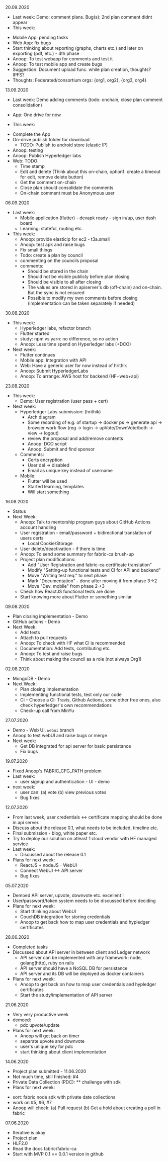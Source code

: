 20.09.2020
 * Last week: Demo: comment plans. Bug(s): 2nd plan comment didnt appear
 * This week:
  - Mobile App: pending tasks
  - Web App: fix bugs
  - Start thinking about reporting (graphs, charts etc.) and later on exporting (pdf, etc.) - 4th phase
  - Anoop: To test webapp for comments and test it
  - Anoop: To test mobile app and create bugs
  - Suggestion: Document upload func. while plan creation, thoughts? IPFS?
  - Thoughts: Federated/consortium orgs: {org1, org2}, {org3, org4}

13.09.2020
  * Last week: Demo adding comments (todo: onchain, close plan comment consolidation)
   - App: One drive for now
  * This week:
   - Complete the App
   - On-drive publish folder for download
      - TODO: Publish to android store (elastic IP)
   - Anoop: testing
   - Anoop: Publish Hyperledger labs
   - Web: TODO:
      - Time stamp
      - Edit and delete (Think about this on-chain, option1: create a timeout for edit, remove delete button)
      - Get the comment on-chain
      - Close plan should consolidate the comments
      - On-chain comment must be Anonymous user

06.09.2020
 * Last week:
   - Mobile application (flutter) - devapk ready - sign in/up, user dash board
   - Learning: stateful, routing etc.
 * This week:
   - Anoop: provide elasticip for ec2 - t3a.small
   - Anoop: test apk and raise bugs
   - Fix small things
   - Todo: create a plan by council
   - commenting on the councils proposal
   - comments:
      - Should be stored in the chain
      - Should not be visible publicly before plan closing
      - Should be visible to all after closing
      - The values are stored in apiserver's db (off-chain) and on-chain. But the sync is not ensured
      - Possible to modify my own comments before closing (implementation can be taken separately if needed)

30.08.2020
 * This week:
   - Hyperledger labs, refactor branch
   - Flutter started
   - study: npm vs yarn: no difference, so no action
   - Anoop: Less time spend on Hyperledger labs (+DCO)
 * Next week:
   - Flutter continues
   - Mobile app: Integration with API
   - Web: Have a generic user for now instead of hrithik
   - Anoop: Submit HyperledgerLabs
   - Anoop: To arrange: AWS host for backend (HF+web+api)
   
23.08.2020
 * This week:
   - Demo: User registration (user pass + cert)
 * Next week:
   - Hyperledger Labs submission: (hrithik)
      - Arch diagram
      - Some recording of e.g. of startup -> docker ps -> generate api -> browser work flow (reg -> login -> upVote/DownVote/both -> view -> logout)
      - review the proposal and add/remove contents
      - Anoop: DCO script
      - Anoop: Submit and find sponsor
   - Comments:
      - Certs encryption
      - User del -> disabled
      - Email as unique key instead of username
   - Mobile:
      - Flutter will be used
      - Started learning, templates
      - Will start something

16.08.2020
 * Status
 * Next Week:
   - Anoop: Talk to mentorship program guys about GitHub Actions account handling
   - User registration - email/password + bidirectional translation of users certs
     - Local Cookie/Storage
   - User delete/deactivation - if there is time
   - Anoop: To send some summary for fabric-ca brush-up
   - Project plan modifications:
     - Add "User Registration and fabric-ca certificate translation"
     - Modify "Setting-up functional tests and CI for API and backend"
     - Move "Writing test req." to next phase
     - Mark "Documentation" - done after moving it from phase 3->2
     - Move "Dev. mobile" from phase 2->3
   - Check how ReactJS functional tests are done
   - Start knowing more about Flutter or something similar



09.08.2020
 * Plan closing implementation - Demo
 * GitHub actions - Demo
 * Next Week:
    - Add tests
    - Attach to pull requests
    - Anoop: To check with HF what CI is recommended
    - Documentation: Add tests, contributing etc.
    - Anoop: To test and raise bugs
    - Think about making the council as a role (not always Org1)

02.08.2020
 * MongoDB - Demo
 * Next Week:
    - Plan closing implementation
    - Implementing functional tests, test only our code
    - CI - Choose a CI: Travis, Github Actions, some other free ones, also check hyperledger's own recommendations
    - Check-up call from MinYu


27.07.2020
 * Demo - Web UI. `webui` branch
 * Anoop to test webUI and raise bugs or merge
 * Next week:
   - Get DB integrated for api server for basic persistance
   - Fix bugs


19.07.2020
* Fixed Anoop's FABRIC_CFG_PATH problem
* Last week:
  - user signup and authentication - UI - demo
* next week:
  - user can: (a) vote (b) view previous votes
  - Bug fixes


12.07.2020
* From last week, user credentials <-> certificate mapping should be done in api server.
* Discuss about the release 0.1, what needs to be included, timeline etc.
* Final submission - blog, white paper etc.
* Try to deploy our solution on atleast 1 cloud vendor with HF managed service
* Last week:
  - Discussed about the release 0.1
* Plans for next week:
  - ReactJS + nodeJS - WebUI
  - Connect WebUI <-> API server
  - Bug fixes


05.07.2020
* Demoed API server, upvote, downvote etc. excellent !
* User/password/token system needs to be discussed before deciding
* Plans for next week:
  - Start thinking about WebUI
  - CouchDB integration for storing credentials
  - Anoop to get back how to map user credentials and hypledger certificates

28.06.2020
* Completed tasks
* Discussed about API server in between client and Ledger network
  - API server can be implemented with any framework: node, golang(http), ruby on rails
  - API server should have a NoSQL DB for persistance
  - API server and its DB will be deployed as docker containers
* Plans for next week:
  - Anoop to get back on how to map user credentials and hypledger certificates
  - Start the study/implementation of API server

21.06.2020
* Very very productive week
* demoed:
  - pdc upvote/update
* Plans for next week: 
  - Anoop will get back on timer
  - separate upvote and downvote
  - user's unique key for pdc
  - start thinking about client implementation

14.06.2020
* Project plan submitted - 11.06.2020
* Not much time, still finished: #4
* Private Data Collection (PDC):
  ** challenge with sdk
* Plans for next week: 
 - sort: fabric node sdk with private date collections
 - work on #5, #6, #7
 - Anoop will check: (a) Pull request (b) Get a hold about creating a poll in fabric
 
07.06.2020
* Iterative is okay
* Project plan 
* HLF2.0
* Read the docs fabric/fabric-ca
* Start with MVP 0.1 == 0.0.1 version in github
